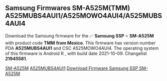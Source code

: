 <h2>Samsung Firmwares SM-A525M(TMM) A525MUBS4AUI1/A525MOWO4AUI4/A525MUBS4AUI4</h2>
Download the Samsung firmware for the ✅ <strong>Samsung SSP </strong> ⭐ <strong>SM-A525M</strong> with product code <strong>TMM</strong> <strong> from Mexico</strong>. This firmware has version number PDA <strong>A525MUBS4AUI1</strong> and CSC A525MOWO4AUI4. The operating system of this firmware is Android R , with build date 2021-10-09. Changelist <strong>21945581</strong>.


[SM-A525M](https://samfirm.shop/samsung/model/SM-A525M)
[A525MUBS4AUI1](https://samfirm.shop/samsung/pda/A525MUBS4AUI1)
[Download Firmware Samsung SSP SM-A525M](https://samfirm.shop/samsung/firmware/463781)
